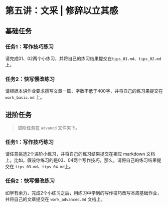 # 第五讲：文采 | 修辞以立其感

## 基础任务

### 任务1：写作技巧练习

请完成01、02两个小练习，并将自己的练习结果提交在`tips_01.md`、`tips_02.md` 上。

### 任务2：快写慢改练习

请根据本讲作业要求撰写文章一篇，字数不低于400字，并将自己的练习果提交在 `work_basic.md` 上。

## 进阶任务

> 进阶任务在 `advancd` 文件夹下。

### 任务1：写作技巧练习

请任意挑选2个进阶小练习，并将自己的练习结果提交在相应 markdown 文档上。比如，假设你练习的是03、04两个写作技巧，那么，请将自己的练习结果提交在 `tips_03.md`、`tips_04.md`上。

### 任务2：快写慢改练习

如学有余力，完成2个小练习之后，用练习中学到的写作技巧改写本周基础作业，并将自己的文章提交在 `work_advanced.md` 文档上。

